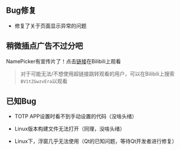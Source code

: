 ## Bug修复

- 修复了关于页面显示异常的问题

## 稍微插点广告不过分吧

NamePicker有宣传片了！点击[链接](https://www.bilibili.com/video/BV1tZGwzvEra/)在Bilibili上观看

> 对于可能无法/不想使用超链接跳转观看的用户，可以在Bilibili上搜索`BV1tZGwzvEra`以观看

## 已知Bug

- TOTP APP设置时看不到手动设置的代码（没啥头绪）

- Linux版本构建文件无法打开（同理，没啥头绪）

- Linux下，浮窗几乎无法使用（Qt的已知问题，等待Qt开发者进行修复）